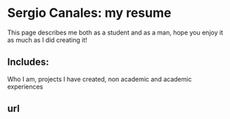 # Sergio Canales: my resume
This page describes me both as a student and as a man, hope you enjoy it as much as I did creating it!
## Includes:
 Who I am, projects I have created, non academic and academic experiences
## url

